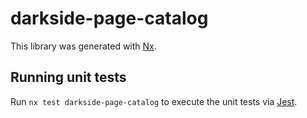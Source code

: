 # darkside-page-catalog

This library was generated with [Nx](https://nx.dev).

## Running unit tests

Run `nx test darkside-page-catalog` to execute the unit tests via [Jest](https://jestjs.io).

